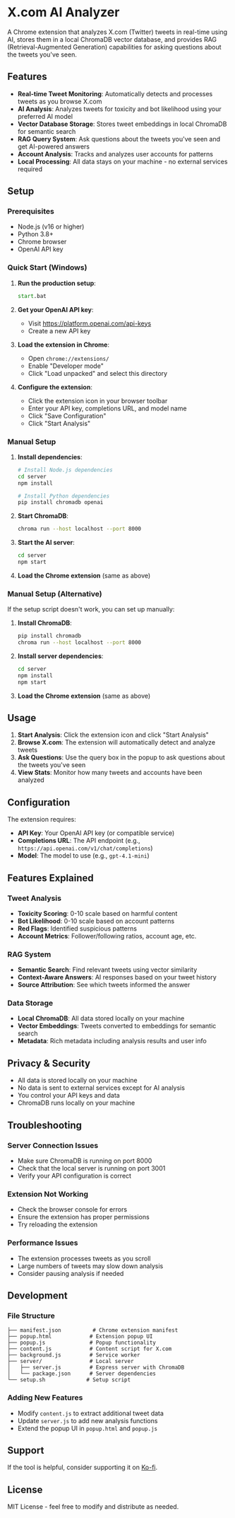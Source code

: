 # X.com AI Analyzer

A Chrome extension that analyzes X.com (Twitter) tweets in real-time using AI, stores them in a local ChromaDB vector database, and provides RAG (Retrieval-Augmented Generation) capabilities for asking questions about the tweets you've seen.

## Features

- **Real-time Tweet Monitoring**: Automatically detects and processes tweets as you browse X.com
- **AI Analysis**: Analyzes tweets for toxicity and bot likelihood using your preferred AI model
- **Vector Database Storage**: Stores tweet embeddings in local ChromaDB for semantic search
- **RAG Query System**: Ask questions about the tweets you've seen and get AI-powered answers
- **Account Analysis**: Tracks and analyzes user accounts for patterns
- **Local Processing**: All data stays on your machine - no external services required

## Setup

### Prerequisites

- Node.js (v16 or higher)
- Python 3.8+
- Chrome browser
- OpenAI API key

### Quick Start (Windows)

1. **Run the production setup**:
   ```cmd
   start.bat
   ```

2. **Get your OpenAI API key**:
   - Visit https://platform.openai.com/api-keys
   - Create a new API key

3. **Load the extension in Chrome**:
   - Open `chrome://extensions/`
   - Enable "Developer mode"
   - Click "Load unpacked" and select this directory

4. **Configure the extension**:
   - Click the extension icon in your browser toolbar
   - Enter your API key, completions URL, and model name
   - Click "Save Configuration"
   - Click "Start Analysis"

### Manual Setup

1. **Install dependencies**:
   ```bash
   # Install Node.js dependencies
   cd server
   npm install
   
   # Install Python dependencies
   pip install chromadb openai
   ```

2. **Start ChromaDB**:
   ```bash
   chroma run --host localhost --port 8000
   ```

3. **Start the AI server**:
   ```bash
   cd server
   npm start
   ```

4. **Load the Chrome extension** (same as above)

### Manual Setup (Alternative)

If the setup script doesn't work, you can set up manually:

1. **Install ChromaDB**:
   ```bash
   pip install chromadb
   chroma run --host localhost --port 8000
   ```

2. **Install server dependencies**:
   ```bash
   cd server
   npm install
   npm start
   ```

3. **Load the Chrome extension** (same as above)

## Usage

1. **Start Analysis**: Click the extension icon and click "Start Analysis"
2. **Browse X.com**: The extension will automatically detect and analyze tweets
3. **Ask Questions**: Use the query box in the popup to ask questions about the tweets you've seen
4. **View Stats**: Monitor how many tweets and accounts have been analyzed

## Configuration

The extension requires:
- **API Key**: Your OpenAI API key (or compatible service)
- **Completions URL**: The API endpoint (e.g., `https://api.openai.com/v1/chat/completions`)
- **Model**: The model to use (e.g., `gpt-4.1-mini`)

## Features Explained

### Tweet Analysis
- **Toxicity Scoring**: 0-10 scale based on harmful content
- **Bot Likelihood**: 0-10 scale based on account patterns
- **Red Flags**: Identified suspicious patterns
- **Account Metrics**: Follower/following ratios, account age, etc.

### RAG System
- **Semantic Search**: Find relevant tweets using vector similarity
- **Context-Aware Answers**: AI responses based on your tweet history
- **Source Attribution**: See which tweets informed the answer

### Data Storage
- **Local ChromaDB**: All data stored locally on your machine
- **Vector Embeddings**: Tweets converted to embeddings for semantic search
- **Metadata**: Rich metadata including analysis results and user info

## Privacy & Security

- All data is stored locally on your machine
- No data is sent to external services except for AI analysis
- You control your API keys and data
- ChromaDB runs locally on your machine

## Troubleshooting

### Server Connection Issues
- Make sure ChromaDB is running on port 8000
- Check that the local server is running on port 3001
- Verify your API configuration is correct

### Extension Not Working
- Check the browser console for errors
- Ensure the extension has proper permissions
- Try reloading the extension

### Performance Issues
- The extension processes tweets as you scroll
- Large numbers of tweets may slow down analysis
- Consider pausing analysis if needed

## Development

### File Structure
```
├── manifest.json          # Chrome extension manifest
├── popup.html            # Extension popup UI
├── popup.js              # Popup functionality
├── content.js            # Content script for X.com
├── background.js         # Service worker
├── server/               # Local server
│   ├── server.js         # Express server with ChromaDB
│   └── package.json      # Server dependencies
└── setup.sh             # Setup script
```

### Adding New Features
- Modify `content.js` to extract additional tweet data
- Update `server.js` to add new analysis functions
- Extend the popup UI in `popup.html` and `popup.js`

## Support

If the tool is helpful, consider supporting it on [Ko-fi](https://ko-fi.com/gille).

## License

MIT License - feel free to modify and distribute as needed.
